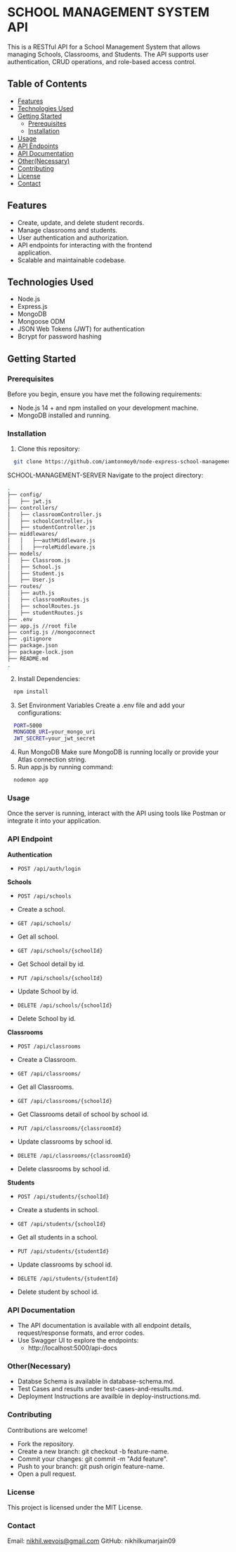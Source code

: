 # SCHOOL MANAGEMENT SYSTEM API

This is a RESTful API for a School Management System that allows managing Schools, Classrooms, and Students. The API supports user authentication, CRUD operations, and role-based access control.

## Table of Contents

- [Features](#features)
- [Technologies Used](#technologies-used)
- [Getting Started](#getting-started)
  - [Prerequisites](#prerequisites)
  - [Installation](#installation)
- [Usage](#usage)
- [API Endpoints](#api-endpoints)
- [API Documentation](#api-documentation)
- [Other(Necessary)](#other)
- [Contributing](#contributing)
- [License](#license)
- [Contact](#contact)


## Features

- Create, update, and delete student records.
- Manage classrooms and students.
- User authentication and authorization.
- API endpoints for interacting with the frontend      
  application.
- Scalable and maintainable codebase.

## Technologies Used

- Node.js
- Express.js
- MongoDB 
- Mongoose ODM
- JSON Web Tokens (JWT) for authentication
- Bcrypt for password hashing

## Getting Started
### Prerequisites

Before you begin, ensure you have met the following requirements:

- Node.js 14 + and npm installed on your development machine.
- MongoDB installed and running.

### Installation

1. Clone this repository:
```sh
  git clone https://github.com/iamtonmoy0/node-express-school-management-system.git
```

SCHOOL-MANAGEMENT-SERVER
Navigate to the project directory:
```sh
.
├── config/
│   ├── jwt.js
├── controllers/
│   ├── classroomController.js
│   ├── schoolController.js
│   ├── studentController.js
├── middlewares/
│   │   ├──authMiddleware.js
│   │   ├──roleMiddleware.js
├── models/
│   ├── Classroom.js
│   ├── School.js
│   ├── Student.js
│   ├── User.js
├── routes/
│   ├── auth.js
│   ├── classroomRoutes.js
│   ├── schoolRoutes.js
│   ├── studentRoutes.js
├── .env
├── app.js //root file
├── config.js //mongoconnect
├── .gitignore
├── package.json
├── package-lock.json
├── README.md 
.
```
2. Install Dependencies:
```sh
  npm install 
```
3. Set Environment Variables
Create a .env file and add your configurations:
```sh
  PORT=5000
  MONGODB_URI=your_mongo_uri
  JWT_SECRET=your_jwt_secret 
```
4. Run MongoDB
   Make sure MongoDB is running locally or provide your Atlas connection string.
5. Run app.js by running command:
```sh
  nodemon app
```
### Usage
Once the server is running, interact with the API using tools like Postman or integrate it into your application.

### API Endpoint
  **Authentication**
  - `POST /api/auth/login`

  **Schools**
  - `POST /api/schools`
  - Create a school.
    
  - `GET /api/schools/`
  - Get all school.
    
  - `GET /api/schools/{schoolId}`
  - Get School detail by id.
    
  - `PUT /api/schools/{schoolId}`
  - Update School by id.
    
  - `DELETE /api/schools/{schoolId}`
  - Delete School by id.

  **Classrooms**
  - `POST /api/classrooms`
  - Create a Classroom.
    
  - `GET /api/classrooms/`
  - Get all Classrooms.
    
  - `GET /api/classrooms/{schoolId}`
  - Get Classrooms detail of school by school id.
    
  - `PUT /api/classrooms/{classroomId}`
  - Update classrooms by school id.
    
  - `DELETE /api/classrooms/{classroomId}`
  - Delete classrooms by school id.
    
  **Students**
  - `POST /api/students/{schoolId}`
  - Create a students in school.
    
  - `GET /api/students/{schoolId}`
  - Get all students in a school.
    
  - `PUT /api/students/{studentId}`
  - Update classrooms by school id.
    
  - `DELETE /api/students/{studentId}`
  - Delete student by school id.
### API Documentation
 - The API documentation is available with all endpoint details, request/response formats, and error codes.
 - Use Swagger UI to explore the endpoints:
    - http://localhost:5000/api-docs
### Other(Necessary)
  - Databse Schema is available in database-schema.md.
  - Test Cases and results under test-cases-and-results.md.
  - Deployment Instructions are availble in deploy-instructions.md.
### Contributing
Contributions are welcome!
  - Fork the repository.
  - Create a new branch: git checkout -b feature-name.
  - Commit your changes: git commit -m "Add feature".
  - Push to your branch: git push origin feature-name.
  - Open a pull request.
### License
This project is licensed under the MIT License.
### Contact
Email: nikhil.wevois@gmail.com
GitHub: nikhilkumarjain09

